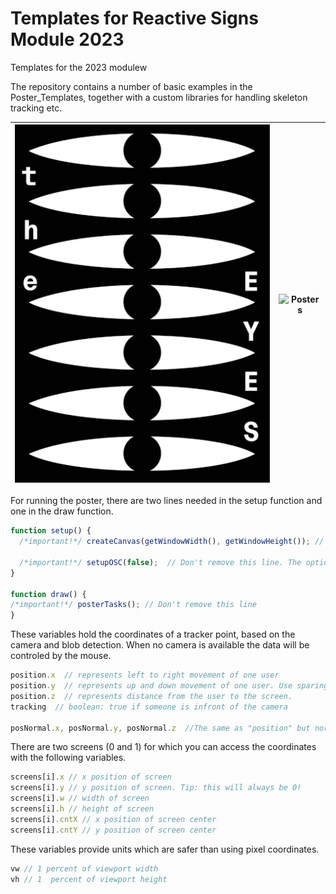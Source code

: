 # Templates for Reactive Signs Module 2023
Templates for the 2023 modulew

The repository contains a number of basic examples in the Poster_Templates, together with a custom libraries for handling skeleton tracking etc. 

![Posters](/Raw/JT_Poster.gif?raw=true)| ![Posters](/Raw/RC_DS_Gif_Animation.gif?raw=true)         
:-------------------------------------:|:---------------------------------:

For running the poster, there are two lines needed in the setup function and one in the draw function.  

 ```javascript
function setup() {
   /*important!*/ createCanvas(getWindowWidth(), getWindowHeight()); // Don't remove this line. You may change the render to WEBGL if you wish 
   
   /*important!*/ setupOSC(false);  // Don't remove this line. The optional boolean argument turns the depthstream on and off. A 2nd boolean parameter enables an RGB stream. 
}

function draw() {
/*important!*/ posterTasks(); // Don't remove this line  
} 
 
```

 These variables hold the coordinates of a tracker point, based on the camera and blob detection. When no camera is available the data will be controled by the mouse.

 ```javascript
 position.x  // represents left to right movement of one user 
 position.y  // represents up and down movement of one user. Use sparingly, as this movement is less intuitive. 
 position.z  // represents distance from the user to the screen. 
 tracking  // boolean: true if someone is infront of the camera 

 posNormal.x, posNormal.y, posNormal.z  //The same as "position" but normalised. i.e values between 0 and 1. 
```

There are two screens (0 and 1) for which you can access the coordinates with the following variables. 

 ```javascript
 screens[i].x // x position of screen
 screens[i].y // y position of screen. Tip: this will always be 0! 
 screens[i].w // width of screen
 screens[i].h // height of screen
 screens[i].cntX // x position of screen center
 screens[i].cntY // y position of screen center
```

These variables provide units which are safer than using pixel coordinates. 
 ```javascript
vw // 1 percent of viewport width
vh // 1  percent of viewport height
```

